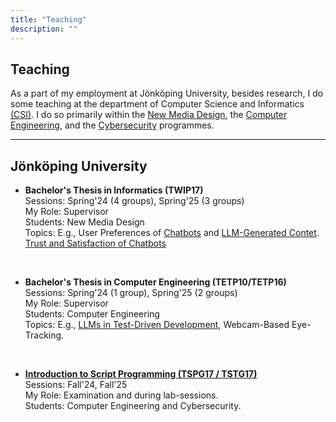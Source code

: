 ```yaml
---
title: "Teaching"
description: ""
---
```

## Teaching

As a part of my employment at Jönköping University, besides research, I do some teaching at the department of Computer Science and Informatics [(CSI)](https://ju.se/en/about-us/school-of-engineering/organisation/computer-science-and-informatics.html). I do so primarily within the [New Media Design](https://ju.se/en/study-at-ju/our-programmes/bachelor-programmes/graphic-design-and-web-development-autumn-2025-ku018.html), the [Computer Engineering](https://ju.se/studera/valj-utbildning/program/program-pa-grundniva/datateknik--mjukvaruutveckling-och-mobila-plattformar-ht2025-52558.html), and the [Cybersecurity](https://ju.se/en/study-at-ju/our-programmes/master-programmes/cybersecurity-one-year-master-autumn-2025-mu135.html) programmes. 
<br>

---
## Jönköping University

* **Bachelor's Thesis in Informatics (TWIP17)** <br>
    Sessions: Spring'24 (4 groups), Spring'25 (3 groups) <br>
    My Role: Supervisor <br>
    Students: New Media Design <br>
    Topics: E.g., User Preferences of [Chatbots](https://www.diva-portal.org/smash/record.jsf?pid=diva2%3A1866675&dswid=8555) and [LLM-Generated Contet](https://www.diva-portal.org/smash/record.jsf?pid=diva2%3A1867930&dswid=-5425). [Trust and Satisfaction of Chatbots](https://www.diva-portal.org/smash/record.jsf?pid=diva2%3A1866271&dswid=7517)<br>
<br>

* **Bachelor's Thesis in Computer Engineering (TETP10/TETP16)** <br>
    Sessions: Spring'24 (1 group), Spring'25 (2 groups) <br>
    My Role: Supervisor <br>
    Students: Computer Engineering <br>
    Topics: E.g., [LLMs in Test-Driven Development](https://www.diva-portal.org/smash/record.jsf?pid=diva2%3A1878232&dswid=-1542), Webcam-Based Eye-Tracking.<br>
<br>

* **[Introduction to Script Programming (TSPG17 / TSTG17)](https://pr-ju.github.io/course-material/courses/introduction-to-script-programming/)** <br>
    Sessions: Fall'24, Fall'25 <br>
    My Role: Examination and during lab-sessions. <br>
    Students:  Computer Engineering and Cybersecurity. <br>